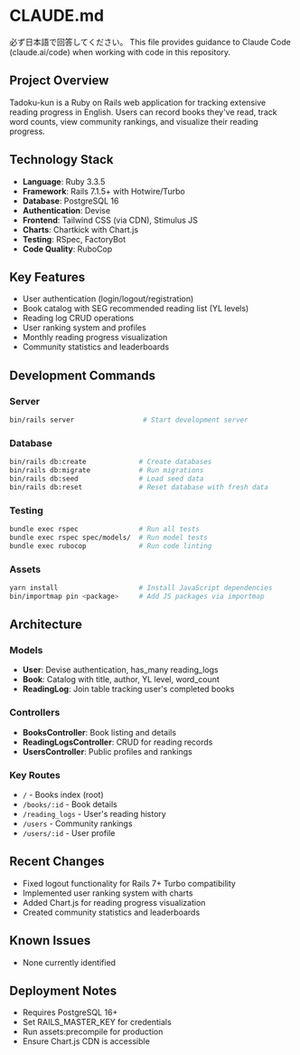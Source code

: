 # CLAUDE.md
必ず日本語で回答してください。
This file provides guidance to Claude Code (claude.ai/code) when working with code in this repository.

## Project Overview

Tadoku-kun is a Ruby on Rails web application for tracking extensive reading progress in English. Users can record books they've read, track word counts, view community rankings, and visualize their reading progress.

## Technology Stack

- **Language**: Ruby 3.3.5
- **Framework**: Rails 7.1.5+ with Hotwire/Turbo
- **Database**: PostgreSQL 16
- **Authentication**: Devise
- **Frontend**: Tailwind CSS (via CDN), Stimulus JS
- **Charts**: Chartkick with Chart.js
- **Testing**: RSpec, FactoryBot
- **Code Quality**: RuboCop

## Key Features

- User authentication (login/logout/registration)
- Book catalog with SEG recommended reading list (YL levels)
- Reading log CRUD operations
- User ranking system and profiles
- Monthly reading progress visualization
- Community statistics and leaderboards

## Development Commands

### Server
```bash
bin/rails server                 # Start development server
```

### Database
```bash
bin/rails db:create             # Create databases
bin/rails db:migrate            # Run migrations
bin/rails db:seed               # Load seed data
bin/rails db:reset              # Reset database with fresh data
```

### Testing
```bash
bundle exec rspec               # Run all tests
bundle exec rspec spec/models/  # Run model tests
bundle exec rubocop             # Run code linting
```

### Assets
```bash
yarn install                    # Install JavaScript dependencies
bin/importmap pin <package>     # Add JS packages via importmap
```

## Architecture

### Models
- **User**: Devise authentication, has_many reading_logs
- **Book**: Catalog with title, author, YL level, word_count
- **ReadingLog**: Join table tracking user's completed books

### Controllers
- **BooksController**: Book listing and details
- **ReadingLogsController**: CRUD for reading records
- **UsersController**: Public profiles and rankings

### Key Routes
- `/` - Books index (root)
- `/books/:id` - Book details
- `/reading_logs` - User's reading history
- `/users` - Community rankings
- `/users/:id` - User profile

## Recent Changes
- Fixed logout functionality for Rails 7+ Turbo compatibility
- Implemented user ranking system with charts
- Added Chart.js for reading progress visualization
- Created community statistics and leaderboards

## Known Issues
- None currently identified

## Deployment Notes
- Requires PostgreSQL 16+
- Set RAILS_MASTER_KEY for credentials
- Run assets:precompile for production
- Ensure Chart.js CDN is accessible
